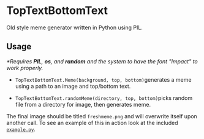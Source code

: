 # TopTextBottomText
Old style meme generator written in Python using PIL.

## Usage
*\*Requires **PIL**, **os**, and **random** and the system to have the font "Impact" to work properly.*

- `TopTextBottomText.Meme(background, top, bottom)`generates a meme using a path to an image and top/bottom text.

- `TopTextBottomText.randomMeme(directory, top, bottom)`picks random file from a directory for image, then generates meme.

The final image should be titled `freshmeme.png` and will overwrite itself upon another call. To see an example of this in action look at the included [`example.py`](/example.py).
